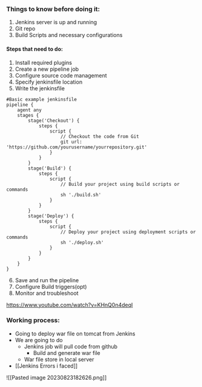 
### Things to know before doing it:[](https://chat.openai.com/share/c7178f18-9996-46d4-a0a2-9f8860155f93)
1. Jenkins server is up and running
2. Git repo
3. Build Scripts and necessary configurations

#### Steps that need to do:

1. Install required plugins
2. Create a new pipeline job
3. Configure source code management
4. Specify jenkinsfile location
5. Write the jenkinsfile

```
#Basic example jenkinsfile
pipeline {
    agent any
    stages {
        stage('Checkout') {
            steps {
                script {
                    // Checkout the code from Git
                    git url: 'https://github.com/yourusername/yourrepository.git'
                }
            }
        }
        stage('Build') {
            steps {
                script {
                    // Build your project using build scripts or commands
                    sh './build.sh'
                }
            }
        }
        stage('Deploy') {
            steps {
                script {
                    // Deploy your project using deployment scripts or commands
                    sh './deploy.sh'
                }
            }
        }
    }
}
```

6. Save and run the pipeline
7. Configure Build triggers(opt)
8. Monitor and troubleshoot

https://www.youtube.com/watch?v=KHnQ0n4deqI

### Working process:

* Going to deploy war file on tomcat from Jenkins
* We are going to do
	* Jenkins job will pull code from github 
		* Build and generate war file
	* War file store in local server
* [[Jenkins Errors i faced]]

![[Pasted image 20230823182626.png]]

